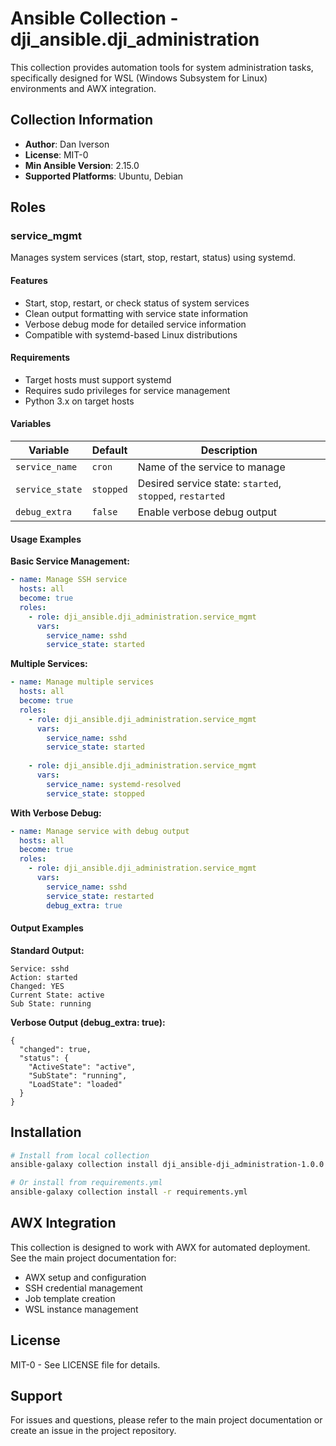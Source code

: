 # Ansible Collection - dji_ansible.dji_administration

This collection provides automation tools for system administration tasks, specifically designed for WSL (Windows Subsystem for Linux) environments and AWX integration.

## Collection Information

- **Author**: Dan Iverson
- **License**: MIT-0
- **Min Ansible Version**: 2.15.0
- **Supported Platforms**: Ubuntu, Debian

## Roles

### service_mgmt

Manages system services (start, stop, restart, status) using systemd.

#### Features

- Start, stop, restart, or check status of system services
- Clean output formatting with service state information
- Verbose debug mode for detailed service information
- Compatible with systemd-based Linux distributions

#### Requirements

- Target hosts must support systemd
- Requires sudo privileges for service management
- Python 3.x on target hosts

#### Variables

| Variable | Default | Description |
|----------|---------|-------------|
| `service_name` | `cron` | Name of the service to manage |
| `service_state` | `stopped` | Desired service state: `started`, `stopped`, `restarted` |
| `debug_extra` | `false` | Enable verbose debug output |

#### Usage Examples

**Basic Service Management:**
```yaml
- name: Manage SSH service
  hosts: all
  become: true
  roles:
    - role: dji_ansible.dji_administration.service_mgmt
      vars:
        service_name: sshd
        service_state: started
```

**Multiple Services:**
```yaml
- name: Manage multiple services
  hosts: all
  become: true
  roles:
    - role: dji_ansible.dji_administration.service_mgmt
      vars:
        service_name: sshd
        service_state: started
    
    - role: dji_ansible.dji_administration.service_mgmt
      vars:
        service_name: systemd-resolved
        service_state: stopped
```

**With Verbose Debug:**
```yaml
- name: Manage service with debug output
  hosts: all
  become: true
  roles:
    - role: dji_ansible.dji_administration.service_mgmt
      vars:
        service_name: sshd
        service_state: restarted
        debug_extra: true
```

#### Output Examples

**Standard Output:**
```
Service: sshd
Action: started
Changed: YES
Current State: active
Sub State: running
```

**Verbose Output (debug_extra: true):**
```
{
  "changed": true,
  "status": {
    "ActiveState": "active",
    "SubState": "running",
    "LoadState": "loaded"
  }
}
```

## Installation

```bash
# Install from local collection
ansible-galaxy collection install dji_ansible-dji_administration-1.0.0.tar.gz

# Or install from requirements.yml
ansible-galaxy collection install -r requirements.yml
```

## AWX Integration

This collection is designed to work with AWX for automated deployment. See the main project documentation for:

- AWX setup and configuration
- SSH credential management
- Job template creation
- WSL instance management

## License

MIT-0 - See LICENSE file for details.

## Support

For issues and questions, please refer to the main project documentation or create an issue in the project repository.
